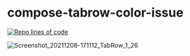 # compose-tabrow-color-issue

[![Repo lines of code](https://img.shields.io/tokei/lines/github/voprokudin/compose-tabrow-color-issue)](https://github.com/voprokudin/compose-tabrow-color-issue)

![Screenshot_20211208-171112_TabRow_1_26](https://user-images.githubusercontent.com/47034849/145233446-9def752b-5946-46e0-97db-1eae9991d6da.jpeg)

